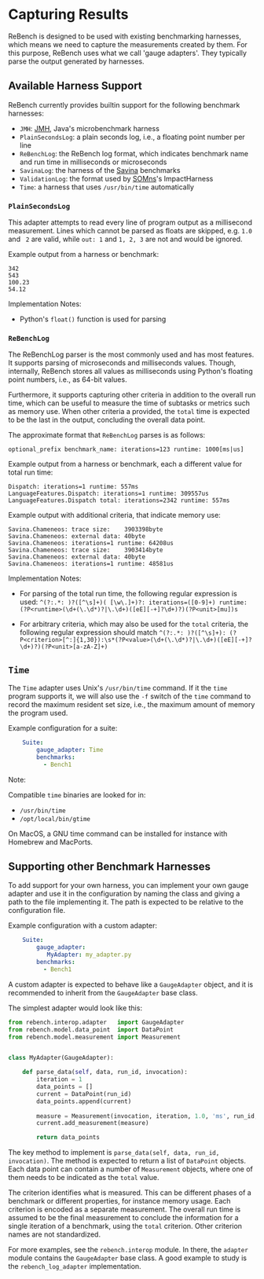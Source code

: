 # Capturing Results

ReBench is designed to be used with existing benchmarking harnesses,
which means we need to capture the measurements created by them.
For this purpose, ReBench uses what we call 'gauge adapters'.
They typically parse the output generated by harnesses.

## Available Harness Support

ReBench currently provides builtin support for the following benchmark harnesses:

- `JMH`: [JMH](http://openjdk.java.net/projects/code-tools/jmh/), Java's microbenchmark harness
- `PlainSecondsLog`: a plain seconds log, i.e., a floating point number per line
- `ReBenchLog`: the ReBench log format, which indicates benchmark name and run time in milliseconds or microseconds
- `SavinaLog`: the harness of the [Savina](https://github.com/shamsimam/savina) benchmarks
- `ValidationLog`: the format used by [SOMns](https://github.com/smarr/SOMns)'s ImpactHarness
- `Time`: a harness that uses `/usr/bin/time` automatically


### `PlainSecondsLog`

This adapter attempts to read every line of program output as a millisecond
measurement. Lines which cannot be parsed as floats are skipped, e.g. `1.0` and
`  2 ` are valid, while `out: 1` and `1, 2, 3` are not and would be ignored.

Example output from a harness or benchmark:

```
342
543
100.23
54.12
```

Implementation Notes:

 - Python's `float()` function is used for parsing


### `ReBenchLog`

The ReBenchLog parser is the most commonly used and has most features.
It supports parsing of microseconds and milliseconds values.
Though, internally, ReBench stores all values as milliseconds using Python's
floating point numbers, i.e., as 64-bit values.

Furthermore, it supports capturing other criteria in addition to the overall
run time, which can be useful to measure the time of subtasks or metrics such
as memory use. When other criteria a provided, the `total` time is expected to
be the last in the output, concluding the overall data point.

The approximate format that `ReBenchLog` parses is as follows:

    optional_prefix benchmark_name: iterations=123 runtime: 1000[ms|us]

Example output from a harness or benchmark, each a different value for total
run time:

```
Dispatch: iterations=1 runtime: 557ms
LanguageFeatures.Dispatch: iterations=1 runtime: 309557us
LanguageFeatures.Dispatch total: iterations=2342 runtime: 557ms
```

Example output with additional criteria, that indicate memory use:

```
Savina.Chameneos: trace size:    3903398byte
Savina.Chameneos: external data: 40byte
Savina.Chameneos: iterations=1 runtime: 64208us
Savina.Chameneos: trace size:    3903414byte
Savina.Chameneos: external data: 40byte
Savina.Chameneos: iterations=1 runtime: 48581us
```

Implementation Notes:

 - For parsing of the total run time, the following regular expression is used:
   `^(?:.*: )?([^\s]+)( [\w\.]+)?: iterations=([0-9]+) runtime: (?P<runtime>(\d+(\.\d*)?|\.\d+)([eE][-+]?\d+)?)(?P<unit>[mu])s`

 - For arbitrary criteria, which may also be used for the `total` criteria,
   the following regular expression should match
   `^(?:.*: )?([^\s]+): (?P<criterion>[^:]{1,30}):\s*(?P<value>(\d+(\.\d*)?|\.\d+)([eE][-+]?\d+)?)(?P<unit>[a-zA-Z]+)`


## `Time`

The `Time` adapter uses Unix's `/usr/bin/time` command.
If it the `time` program supports it, we will also use the
`-f` switch of the `time` command to record the maximum resident set size,
i.e., the maximum amount of memory the program used.

Example configuration for a suite:

```yaml
    Suite:
        gauge_adapter: Time
        benchmarks:
          - Bench1
```

Note:

Compatible `time` binaries are looked for in:
 - `/usr/bin/time`
 - `/opt/local/bin/gtime`

On MacOS, a GNU time command can be installed for instance with Homebrew and MacPorts.

## Supporting other Benchmark Harnesses

To add support for your own harness, you can implement your own gauge adapter
and use it in the configuration by naming the class and giving a path to
the file implementing it. The path is expected to be relative to the
configuration file.

Example configuration with a custom adapter:

```yaml
    Suite:
        gauge_adapter:
           MyAdapter: my_adapter.py
        benchmarks:
          - Bench1
```

A custom adapter is expected to behave like a `GaugeAdapter` object,
and it is recommended to inherit from the `GaugeAdapter` base class.

The simplest adapter would look like this:

```python
from rebench.interop.adapter   import GaugeAdapter
from rebench.model.data_point  import DataPoint
from rebench.model.measurement import Measurement


class MyAdapter(GaugeAdapter):

    def parse_data(self, data, run_id, invocation):
        iteration = 1
        data_points = []
        current = DataPoint(run_id)
        data_points.append(current)
        
        measure = Measurement(invocation, iteration, 1.0, 'ms', run_id, 'total')
        current.add_measurement(measure)

        return data_points
```

The key method to implement is `parse_data(self, data, run_id, invocation)`.
The method is expected to return a list of `DataPoint` objects.
Each data point can contain a number of `Measurement` objects, where one of
them needs to be indicated as the `total` value.

The criterion identifies what is measured. This can be different phases of a
benchmark or different properties, for instance memory usage.
Each criterion is encoded as a separate measurement. The overall run time is
assumed to be the final measurement to conclude the information for a single
iteration of a benchmark, using the `total` criterion.
Other criterion names are not standardized.

For more examples, see the `rebench.interop` module.
In there, the `adapter` module contains the `GaugeAdapter` base class.
A good example to study is the `rebench_log_adapter` implementation.
